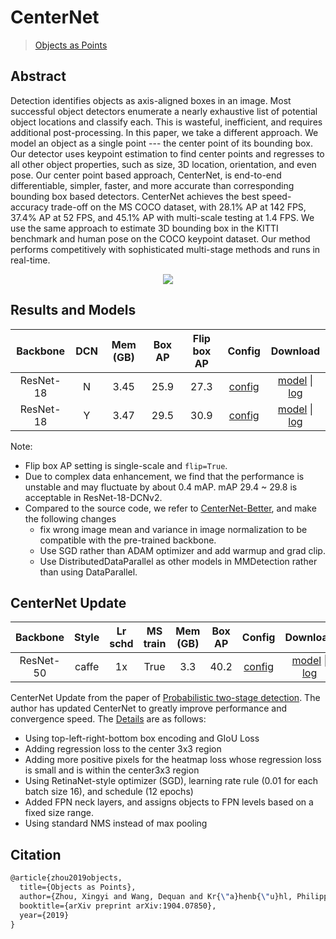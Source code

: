 # CenterNet

> [Objects as Points](https://arxiv.org/abs/1904.07850)

<!-- [ALGORITHM] -->

## Abstract

Detection identifies objects as axis-aligned boxes in an image. Most successful object detectors enumerate a nearly exhaustive list of potential object locations and classify each. This is wasteful, inefficient, and requires additional post-processing. In this paper, we take a different approach. We model an object as a single point --- the center point of its bounding box. Our detector uses keypoint estimation to find center points and regresses to all other object properties, such as size, 3D location, orientation, and even pose. Our center point based approach, CenterNet, is end-to-end differentiable, simpler, faster, and more accurate than corresponding bounding box based detectors. CenterNet achieves the best speed-accuracy trade-off on the MS COCO dataset, with 28.1% AP at 142 FPS, 37.4% AP at 52 FPS, and 45.1% AP with multi-scale testing at 1.4 FPS. We use the same approach to estimate 3D bounding box in the KITTI benchmark and human pose on the COCO keypoint dataset. Our method performs competitively with sophisticated multi-stage methods and runs in real-time.

<div align=center>
<img src="https://user-images.githubusercontent.com/40661020/143873810-85ffa6e7-915b-46a4-9b8f-709e5d7700bb.png"/>
</div>

## Results and Models

| Backbone  | DCN | Mem (GB) | Box AP | Flip box AP |                           Config                           |                                                                                                                                                                 Download                                                                                                                                                                 |
| :-------: | :-: | :------: | :----: | :---------: | :--------------------------------------------------------: | :--------------------------------------------------------------------------------------------------------------------------------------------------------------------------------------------------------------------------------------------------------------------------------------------------------------------------------------: |
| ResNet-18 |  N  |   3.45   |  25.9  |    27.3     |    [config](./centernet_r18_8xb16-crop512-140e_coco.py)    |             [model](https://download.openmmlab.com/mmdetection/v2.0/centernet/centernet_resnet18_140e_coco/centernet_resnet18_140e_coco_20210705_093630-bb5b3bf7.pth) \| [log](https://download.openmmlab.com/mmdetection/v2.0/centernet/centernet_resnet18_140e_coco/centernet_resnet18_140e_coco_20210705_093630.log.json)             |
| ResNet-18 |  Y  |   3.47   |  29.5  |    30.9     | [config](./centernet_r18-dcnv2_8xb16-crop512-140e_coco.py) | [model](https://download.openmmlab.com/mmdetection/v2.0/centernet/centernet_resnet18_dcnv2_140e_coco/centernet_resnet18_dcnv2_140e_coco_20210702_155131-c8cd631f.pth) \| [log](https://download.openmmlab.com/mmdetection/v2.0/centernet/centernet_resnet18_dcnv2_140e_coco/centernet_resnet18_dcnv2_140e_coco_20210702_155131.log.json) |

Note:

- Flip box AP setting is single-scale and `flip=True`.
- Due to complex data enhancement, we find that the performance is unstable and may fluctuate by about 0.4 mAP. mAP 29.4 ~ 29.8 is acceptable in ResNet-18-DCNv2.
- Compared to the source code, we refer to [CenterNet-Better](https://github.com/FateScript/CenterNet-better), and make the following changes
  - fix wrong image mean and variance in image normalization to be compatible with the pre-trained backbone.
  - Use SGD rather than ADAM optimizer and add warmup and grad clip.
  - Use DistributedDataParallel as other models in MMDetection rather than using DataParallel.

## CenterNet Update

| Backbone  | Style | Lr schd | MS train | Mem (GB) | Box AP |                          Config                          |         Download         |
| :-------: | :---: | :-----: | :------: | :------: | :----: | :------------------------------------------------------: | :----------------------: |
| ResNet-50 | caffe |   1x    |   True   |   3.3    |  40.2  | [config](./centernet-update_r50-caffe_fpn_ms-1x_coco.py) | [model](<>) \| [log](<>) |

CenterNet Update from the paper of [Probabilistic two-stage detection](https://arxiv.org/abs/2103.07461). The author has updated CenterNet to greatly improve performance and convergence speed.
The [Details](https://github.com/xingyizhou/CenterNet2/blob/master/docs/MODEL_ZOO.md) are as follows:

- Using top-left-right-bottom box encoding and GIoU Loss
- Adding regression loss to the center 3x3 region
- Adding more positive pixels for the heatmap loss whose regression loss is small and is within the center3x3 region
- Using RetinaNet-style optimizer (SGD), learning rate rule (0.01 for each batch size 16), and schedule (12 epochs)
- Added FPN neck layers, and assigns objects to FPN levels based on a fixed size range.
- Using standard NMS instead of max pooling

## Citation

```latex
@article{zhou2019objects,
  title={Objects as Points},
  author={Zhou, Xingyi and Wang, Dequan and Kr{\"a}henb{\"u}hl, Philipp},
  booktitle={arXiv preprint arXiv:1904.07850},
  year={2019}
}
```
